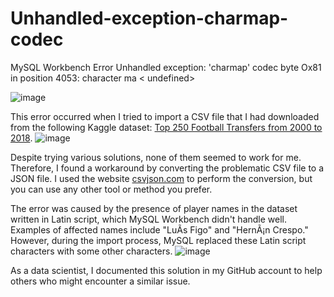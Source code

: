 # Unhandled-exception-charmap-codec
MySQL Workbench Error Unhandled exception: 'charmap' codec byte Ox81 in position 4053: character ma &lt; undefined>

![image](https://github.com/MEIVIKAS/Unhandled-exception-charmap-codec/assets/105585314/56e56350-a6ab-44f2-abbf-8fca567baf0d)


This error occurred when I tried to import a CSV file that I had downloaded from the following Kaggle dataset: [Top 250 Football Transfers from 2000 to 2018](https://www.kaggle.com/datasets/vardan95ghazaryan/top-250-football-transfers-from-2000-to-2018).
![image](https://github.com/MEIVIKAS/Unhandled-exception-charmap-codec/assets/105585314/5892cb7d-d0a9-458b-abd2-5da5903baf31)


Despite trying various solutions, none of them seemed to work for me. Therefore, I found a workaround by converting the problematic CSV file to a JSON file. I used the website [csvjson.com](https://csvjson.com/csv2json) to perform the conversion, but you can use any other tool or method you prefer.


The error was caused by the presence of player names in the dataset written in Latin script, which MySQL Workbench didn't handle well. Examples of affected names include "LuÃ­s Figo" and "HernÃ¡n Crespo." However, during the import process, MySQL replaced these Latin script characters with some other characters.
![image](https://github.com/MEIVIKAS/Unhandled-exception-charmap-codec/assets/105585314/0ce082bb-8dcc-4f1c-a663-d5c36747a78c)

As a data scientist, I documented this solution in my GitHub account to help others who might encounter a similar issue.

